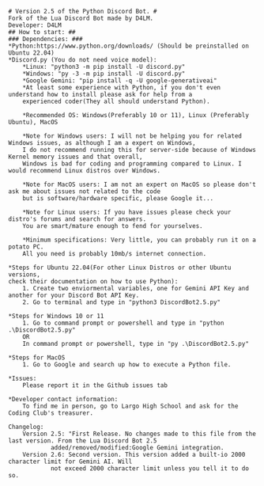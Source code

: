     # Version 2.5 of the Python Discord Bot. #
    Fork of the Lua Discord Bot made by D4LM.
    Developer: D4LM
    ## How to start: ##
    ### Dependencies: ###
    *Python:https://www.python.org/downloads/ (Should be preinstalled on Ubuntu 22.04)
    *Discord.py (You do not need voice model):
        *Linux: "python3 -m pip install -U discord.py"
        *Windows: "py -3 -m pip install -U discord.py"
        *Google Gemini: "pip install -q -U google-generativeai"
        *At least some experience with Python, if you don't even understand how to install please ask for help from a 
        experienced coder(They all should understand Python).
        
        *Recommended OS: Windows(Preferably 10 or 11), Linux (Preferably Ubuntu), MacOS
        
        *Note for Windows users: I will not be helping you for related Windows issues, as although I am a expert on Windows,
        I do not recommend running this for server-side because of Windows Kernel memory issues and that overall,
        Windows is bad for coding and programming compared to Linux. I would recommend Linux distros over Windows.
        
        *Note for MacOS users: I am not an expert on MacOS so please don't ask me about issues not related to the code 
        but is software/hardware specific, please Google it...

        *Note for Linux users: If you have issues please check your distro's forums and search for answers. 
        You are smart/mature enough to fend for yourselves.
        
        *Minimum specifications: Very little, you can probably run it on a potato PC. 
        All you need is probably 10mb/s internet connection.
    
    *Steps for Ubuntu 22.04(For other Linux Distros or other Ubuntu versions,
    check their documentation on how to use Python):
        1. Create two enviormental variables, one for Gemini API Key and another for your Discord Bot API Key.
        2. Go to terminal and type in "python3 DiscordBot2.5.py"
    
    *Steps for Windows 10 or 11
        1. Go to command prompt or powershell and type in "python .\DiscordBot2.5.py"
        OR
        In command prompt or powershell, type in "py .\DiscordBot2.5.py" 
    
    *Steps for MacOS
        1. Go to Google and search up how to execute a Python file.

    *Issues:
        Please report it in the Github issues tab

    *Developer contact information:
        To find me in person, go to Largo High School and ask for the Coding Club's treasurer.

    Changelog: 
        Version 2.5: "First Release. No changes made to this file from the last version. From the Lua Discord Bot 2.5
                added/removed/modified:Google Gemini integration.
        Version 2.6: Second version. This version added a built-io 2000 character limit for Gemini AI. Will 
                not exceed 2000 character limit unless you tell it to do so.
